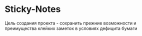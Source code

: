 # Sticky-Notes

Цель создания проекта - сохранить прежние возможности и преимущества клейких заметок в условиях дефицита бумаги


